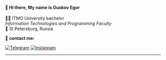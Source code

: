 #### 👋 Hi there, My name is Guskov Egor

👨‍🎓 ITMO University bachelor   
  *Information Technologies and Programming Faculty*   
📍 St.Petersburg, Russia
  
  :incoming_envelope: __contact me:__

[![Telegram](https://img.shields.io/badge/Telegram-2CA5E0?style=for-the-badge&logo=telegram&logoColor=white)](https://t.me/igoose87)
[![Instagram](https://img.shields.io/badge/Instagram-%23E4405F.svg?style=for-the-badge&logo=Instagram&logoColor=white)](https://instagram.com/igoose.exe)

____
